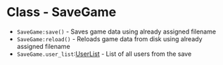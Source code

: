 # Class - SaveGame
* `SaveGame:save()` - Saves game data using already assigned filename
* `SaveGame:reload()` - Reloads game data from disk using already assigned filename
* `SaveGame.user_list`:[UserList](UserList.md) - List of all users from the save
